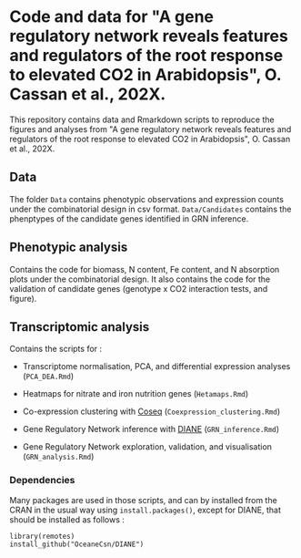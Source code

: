 # Code and data for "A gene regulatory network reveals features and regulators of the root response to elevated CO2 in Arabidopsis", O. Cassan et al., 202X.


This repository contains data and Rmarkdown scripts to reproduce the figures and analyses from "A gene regulatory network reveals features and regulators of the root response to elevated CO2 in Arabidopsis", O. Cassan et al., 202X.


## Data

The folder `Data` contains phenotypic observations and expression counts under the combinatorial design in csv format. `Data/Candidates` contains the phenptypes of the candidate genes identified in GRN inference.

## Phenotypic analysis

Contains the code for biomass, N content, Fe content, and N absorption plots under the combinatorial design.
It also contains the code for the validation of candidate genes (genotype x CO2 interaction tests, and figure).

## Transcriptomic analysis

Contains the scripts for : 

+ Transcriptome normalisation, PCA, and differential expression analyses (`PCA_DEA.Rmd`)

+ Heatmaps for nitrate and iron nutrition genes (`Hetamaps.Rmd`)

+ Co-expression clustering with [Coseq](https://www.bioconductor.org/packages/release/bioc/html/coseq.html) (`Coexpression_clustering.Rmd`)

+ Gene Regulatory Network inference with [DIANE](https://oceanecsn.github.io/DIANE/) (`GRN_inference.Rmd`)

+ Gene Regulatory Network exploration, validation, and visualisation (`GRN_analysis.Rmd`)


### Dependencies


Many packages are used in those scripts, and can by installed from the CRAN in the usual way using `install.packages()`, except for DIANE, that should be installed as follows :


```
library(remotes)
install_github("OceaneCsn/DIANE")
```